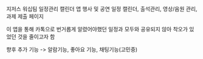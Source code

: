 지저스 워십팀 일정관리 캘린더 앱
행사 및 공연 일정 캘린더, 출석관리, 영상/음원 관리, 과제 제출 페이지

이 앱을 통해 카톡으로 번거롭게 알렸어야했던 일정과 모두와 공유되지 않아 착오가 있었던 것을 줄이고자 함

향후 추가 기능 
-> 알람기능, 좋아요 기능, 채팅기능(고민중)
